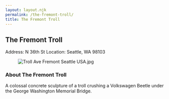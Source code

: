 ```yaml
---
layout: layout.njk
permalink: /the-fremont-troll/
title: The Fremont Troll
---
```


<article class="attraction-detail container">
  <h2>The Fremont Troll</h2>
  <div class="attraction-meta">
    <span class="address">Address: N 36th St</span>
    <span class="location">Location: Seattle, WA 98103</span>
  </div>
  <figure class="attraction-image">
    <img src="https://upload.wikimedia.org/wikipedia/commons/e/ef/Troll_Ave_Fremont_Seattle_USA.jpg?v=1743430669963" alt="Troll Ave Fremont Seattle USA.jpg" loading="lazy">
  </figure>
  <div class="attraction-description">
    <h3>About The Fremont Troll</h3>
    <p>A colossal concrete sculpture of a troll crushing a Volkswagen Beetle under the George Washington Memorial Bridge.</p>
  </div>
  
</article>